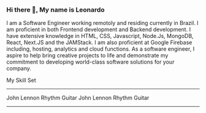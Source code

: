 ### Hi there 👋, My name is Leonardo

I am a Software Engineer working remotoly and residing currently in Brazil. I am proficient in both Frontend development and Backend development. I have extensive knowledge in HTML, CSS, Javascript, Node.Js, MongoDB, React, Next.JS and the JAMStack. I am also proficient at Google Firebase including, hosting, analytics and cloud functions. As a software engineer, I aspire to help bring creative projects to life and demonstrate my commitment to developing world-class software solutions for your company.

My Skill Set

  ----------------- --------------- ----------------- ---------------
  John Lennon       Rhythm Guitar   John Lennon       Rhythm Guitar
  
  ----------------- --------------- ----------------- ---------------
  


<!--
**lghiggino/lghiggino** is a ✨ _special_ ✨ repository because its `README.md` (this file) appears on your GitHub profile.

Here are some ideas to get you started:

- 🔭 I’m currently working on ...
- 🌱 I’m currently learning ...
- 👯 I’m looking to collaborate on ...
- 🤔 I’m looking for help with ...
- 💬 Ask me about ...
- 📫 How to reach me: ...
- 😄 Pronouns: ...
- ⚡ Fun fact: ...
-->
